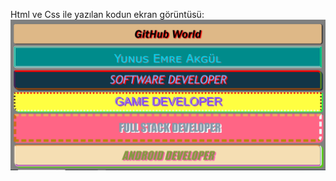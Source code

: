 Html ve Css ile yazılan kodun ekran görüntüsü:
![Screenshot of a comment on a GitHub issue showing an image, added in the Markdown, of an Octocat smiling and raising a tentacle.](https://github.com/Yunussemrey/Serbest-Yaz-Fontlar-/blob/master/Ekran%20Al%C4%B1nt%C4%B1s%C4%B1.PNG)

